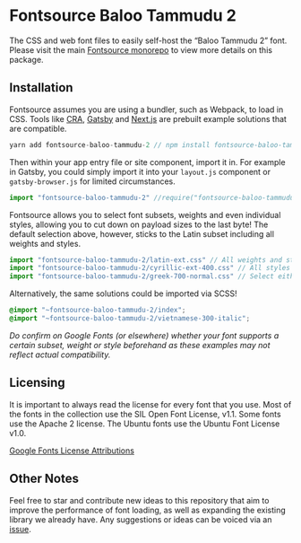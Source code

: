 # Fontsource Baloo Tammudu 2

The CSS and web font files to easily self-host the “Baloo Tammudu 2” font. Please visit the main [Fontsource monorepo](https://github.com/DecliningLotus/fontsource) to view more details on this package.

## Installation

Fontsource assumes you are using a bundler, such as Webpack, to load in CSS. Tools like [CRA](https://create-react-app.dev/), [Gatsby](https://www.gatsbyjs.org/) and [Next.js](https://nextjs.org/) are prebuilt example solutions that are compatible.

```javascript
yarn add fontsource-baloo-tammudu-2 // npm install fontsource-baloo-tammudu-2
```

Then within your app entry file or site component, import it in. For example in Gatsby, you could simply import it into your `layout.js` component or `gatsby-browser.js` for limited circumstances.

```javascript
import "fontsource-baloo-tammudu-2" //require("fontsource-baloo-tammudu-2")
```

Fontsource allows you to select font subsets, weights and even individual styles, allowing you to cut down on payload sizes to the last byte! The default selection above, however, sticks to the Latin subset including all weights and styles.

```javascript
import "fontsource-baloo-tammudu-2/latin-ext.css" // All weights and styles included.
import "fontsource-baloo-tammudu-2/cyrillic-ext-400.css" // All styles included.
import "fontsource-baloo-tammudu-2/greek-700-normal.css" // Select either normal or italic.
```

Alternatively, the same solutions could be imported via SCSS!

```scss
@import "~fontsource-baloo-tammudu-2/index";
@import "~fontsource-baloo-tammudu-2/vietnamese-300-italic";
```

_Do confirm on Google Fonts (or elsewhere) whether your font supports a certain subset, weight or style beforehand as these examples may not reflect actual compatibility._

## Licensing

It is important to always read the license for every font that you use.
Most of the fonts in the collection use the SIL Open Font License, v1.1. Some fonts use the Apache 2 license. The Ubuntu fonts use the Ubuntu Font License v1.0.

[Google Fonts License Attributions](https://fonts.google.com/attribution)

## Other Notes

Feel free to star and contribute new ideas to this repository that aim to improve the performance of font loading, as well as expanding the existing library we already have. Any suggestions or ideas can be voiced via an [issue](https://github.com/DecliningLotus/fontsource/issues).
